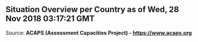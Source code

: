 ## Situation Overview per Country as of Wed, 28 Nov 2018 03:17:21 GMT

Source: **ACAPS (Assessment Capacities Project) - https://www.acaps.org**